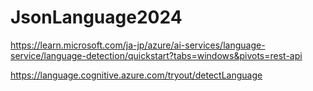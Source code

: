 # JsonLanguage2024

https://learn.microsoft.com/ja-jp/azure/ai-services/language-service/language-detection/quickstart?tabs=windows&pivots=rest-api

https://language.cognitive.azure.com/tryout/detectLanguage
